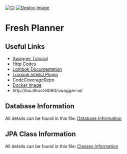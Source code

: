 [![CI](https://github.com/FoodAppGroup/FoodApp-Server/actions/workflows/ci.yml/badge.svg)](https://github.com/FoodAppGroup/FoodApp-Server/actions/workflows/ci.yml)
[![Deploy Image](https://github.com/FoodAppGroup/FoodApp-Server/actions/workflows/deploy-image.yml/badge.svg)](https://github.com/FoodAppGroup/FoodApp-Server/actions/workflows/deploy-image.yml)

# Fresh Planner

## Useful Links

* [Swagger Tutorial](https://www.baeldung.com/swagger-2-documentation-for-spring-rest-api)
* [Http Codes](https://en.wikipedia.org/wiki/List_of_HTTP_status_codes)
* [Lombok Documentation](https://projectlombok.org/features/Data)
* [Lombok IntelliJ Plugin](https://plugins.jetbrains.com/plugin/6317-lombok)
* [CodeCoverageRepo](https://about.codecov.io/)
* [Docker Image](https://hub.docker.com/r/felixsteinke/private/tags)
* http://localhost:8080/swagger-ui/

## Database Information

All details can be found in this file: [Database Information](.documentation/database.md)

## JPA Class Information

All details can be found in this file: [Classes Information](.documentation/java_classes.md)
